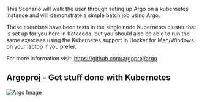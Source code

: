 This Scenario will walk the user through seting up Argo on a kubernetes instance and will demonstrate a simple batch job using Argo.

These exercises have been tests in the single node Kubernetes cluster that is set up for you here in Katacoda, but you should also be able to run the same exercises using the Kubernetes support in Docker for Mac/Windows on your laptop if you prefer.

For more information visit: https://github.com/argoproj/argo


## Argoproj - Get stuff done with Kubernetes

![Argo Image](https://github.com/argoproj/argo/blob/master/docs/assets/argo.png)